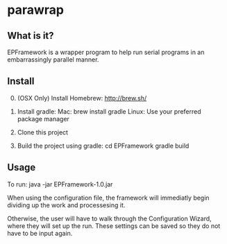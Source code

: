 parawrap
========

What is it?
----------

EPFramework is a wrapper program to help run serial programs in an
embarrassingly parallel manner.

Install
---------

0. (OSX Only) Install Homebrew:
http://brew.sh/

1. Install gradle: 
Mac: brew install gradle
Linux: Use your preferred package manager

2. Clone this project

3. Build the project using gradle:
cd EPFramework
gradle build

Usage
--------
To run:
java -jar EPFramework-1.0.jar <Optional Config File>

When using the configuration file, the framework will immediatly begin dividing
up the work and processesing it.

Otherwise, the user will have to walk through the Configuration Wizard, where
they will set up the run. These settings can be saved so they do not have to be
input again.
